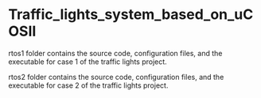 Traffic_lights_system_based_on_uCOSII
=====================================

rtos1 folder contains the source code, configuration files, and the executable for case 1 of the traffic lights project.

rtos2 folder contains the source code, configuration files, and the executable for case 2 of the traffic lights project.

